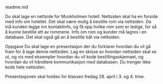 readme.md

Du skal lage en nettside for Munkholmen hotell. Nettsiden skal ha en forside med info om hotellet. Det skal være mulig å bestille rom via nettsiden. Da må kunden legge inn kontaktinfo, og få opp hvilke rom som er ledige, for så å kunne bestille ett av rommene. Info om rom og kunder må lagres i en database. Det skal også gå an å bestille båt via nettsiden.

Oppgave
Du skal lage en presentasjon der du forklarer hvordan du vil gå fram for å lage denne nettsiden. Lag en skisse av hvordan nettsiden skal se ut, og vis med eksempler hvordan du vil kode bestillingsskjemaet, og hvordan du vil håndtere kommunikasjon med databasen. Du trenger ikke kode hele nettsiden.

Presentasjonen skal holdes for klassen fredag 28. april i 3. og 4. time.